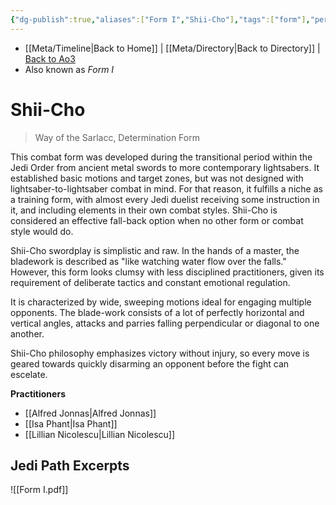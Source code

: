 ```yaml
---
{"dg-publish":true,"aliases":["Form I","Shii-Cho"],"tags":["form"],"permalink":"/shii-cho-i/","dgHomeLink":false,"dgPassFrontmatter":true}
---
```


- [[Meta/Timeline|Back to Home]] | [[Meta/Directory|Back to Directory]] | [Back to Ao3](https://archiveofourown.org/works/19334440/chapters/45992584)
- Also known as *Form I*

# Shii-Cho
>Way of the Sarlacc, Determination Form

This combat form was developed during the transitional period within the Jedi Order from ancient metal swords to more contemporary lightsabers. It established basic motions and target zones, but was not designed with lightsaber-to-lightsaber combat in mind. For that reason, it fulfills a niche as a training form, with almost every Jedi duelist receiving some instruction in it, and including elements in their own combat styles. Shii-Cho is considered an effective fall-back option when no other form or combat style would do.

Shii-Cho swordplay is simplistic and raw. In the hands of a master, the bladework is described as "like watching water flow over the falls." However, this form looks clumsy with less disciplined practitioners, given its requirement of deliberate tactics and constant emotional regulation. 

It is characterized by wide, sweeping motions ideal for engaging multiple opponents. The blade-work consists of a lot of perfectly horizontal and vertical angles, attacks and parries falling perpendicular or diagonal to one another. 

Shii-Cho philosophy emphasizes victory without injury, so every move is geared towards quickly disarming an opponent before the fight can escelate. 

**Practitioners**
- [[Alfred Jonnas|Alfred Jonnas]]
- [[Isa Phant|Isa Phant]]
- [[Lillian Nicolescu|Lillian Nicolescu]]

## Jedi Path Excerpts

![[Form I.pdf]]